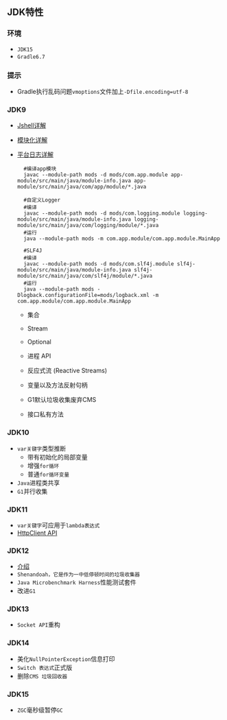 ## JDK特性

### 环境

- `JDK15`
- `Gradle6.7`

### 提示

- Gradle执行乱码问题`vmoptions`文件加上`-Dfile.encoding=utf-8`

### JDK9

- [Jshell详解](https://www.cnblogs.com/IcanFixIt/p/7199108.html)

- [模块化详解](https://www.baeldung.com/java-9-modularity)

- [平台日志详解](https://www.baeldung.com/java-9-logging-api)
    
     
        #编译app模块
        javac --module-path mods -d mods/com.app.module app-module/src/main/java/module-info.java app-module/src/main/java/com/app/module/*.java
        
        #自定义Logger
        #编译
        javac --module-path mods -d mods/com.logging.module logging-module/src/main/java/module-info.java logging-module/src/main/java/com/logging/module/*.java
        #运行
        java --module-path mods -m com.app.module/com.app.module.MainApp
        
        #SLF4J
        #编译
        javac --module-path mods -d mods/com.slf4j.module slf4j-module/src/main/java/module-info.java slf4j-module/src/main/java/com/slf4j/module/*.java
        #运行
        java --module-path mods -Dlogback.configurationFile=mods/logback.xml -m com.app.module/com.app.module.MainApp
    
    - 集合
    
    - Stream
    
    - Optional
    
    - 进程 API
    
    - 反应式流 (Reactive Streams)
    
    - 变量以及方法反射句柄
    
    - G1默认垃圾收集废弃CMS
    
    - 接口私有方法
        

### JDK10

- `var关键字`类型推断
  - 带有初始化的局部变量
  - 增强`for循环`
  - 普通`for循环变量`
- `Java`进程类共享
- `G1`并行收集

### JDK11

- `var关键字`可应用于`lambda表达式`
- [HttpClient API](https://juejin.im/post/6844903685563088903#heading-8)

### JDK12

- [介绍](https://developer.ibm.com/zh/articles/the-new-features-of-java-12/)
- `Shenandoah，它是作为一中低停顿时间的垃圾收集器` 
- `Java Microbenchmark Harness`性能测试套件
- 改进`G1`

### JDK13

- `Socket API`重构

### JDK14

- 美化`NullPointerException`信息打印
- `Switch 表达式`正式版
- 删除`CMS 垃圾回收器`

### JDK15

- `ZGC`毫秒级暂停`GC`
